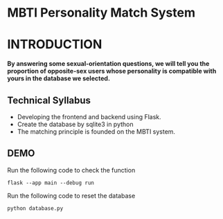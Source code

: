 # MBTI Personality Match System

INTRODUCTION
===

**By answering some sexual-orientation questions, we will tell you the proportion of opposite-sex users whose personality is compatible with yours in the database we selected.**

Technical Syllabus
---

* Developing the frontend and backend using Flask.
* Create the database by sqlite3 in python
* The matching principle is founded on the MBTI system.
  
DEMO  
---

Run the following code to check the function
```
flask --app main --debug run
```
Run the following code to reset the database
```
python database.py
```